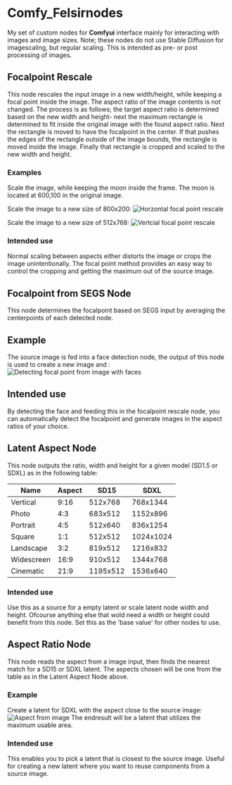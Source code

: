 # Comfy_Felsirnodes

My set of custom nodes for **Comfyui** interface mainly for interacting with images and image sizes.
Note; these nodes do not use Stable Diffusion for imagescaling, but regular scaling. This is intended as pre- or post processing of images.

## Focalpoint Rescale
This node rescales the input image in a new width/height, while keeping a focal point inside the image. The aspect ratio of the image contents is not changed. 
The process is as follows; the target aspect ratio is determined based on the new width and height- next the maximum rectangle is determined to fit inside the original image with the found aspect ratio. 
Next the rectangle is moved to have the focalpoint in the center. If that pushes the edges of the rectangle outside of the image bounds, the rectangle is moved inside the image.
Finally that rectangle is cropped and scaled to the new width and height.

### Examples
Scale the image, while keeping the moon inside the frame. The moon is located at 600,100 in the original image.

Scale the image to a new size of 800x200:
![Horzontal focal point rescale](https://github.com/Felsir/Comfy_Felsirnodes/blob/main/examples/focalpoint-horizontal.png)

Scale the image to a new size of 512x768: 
![Vertcial focal point rescale](https://github.com/Felsir/Comfy_Felsirnodes/blob/main/examples/focalpoint-vertical.png)

### Intended use
Normal scaling between aspects either distorts the image or crops the image unintentionally. The focal point method provides an easy way to control the cropping and getting the maximum out of the source image.

## Focalpoint from SEGS Node
This node determines the focalpoint based on SEGS input by averaging the centerpoints of each detected node.

## Example
The source image is fed into a face detection node, the output of this node is used to create a new image and :
![Detecting focal point from image with faces](https://github.com/Felsir/Comfy_Felsirnodes/blob/main/examples/focalpoint-segsaverage.png)

## Intended use
By detecting the face and feeding this in the focalpoint rescale node, you can automatically detect the focalpoint and generate images in the aspect ratios of your choice.

## Latent Aspect Node
This node outputs the ratio, width and height for a given model (SD1.5 or SDXL) as in the following table:

|Name|Aspect|SD15|SDXL|
|-|-|-|-|
|Vertical|9:16|512x768|768x1344|
|Photo|4:3|683x512|1152x896|
|Portrait|4:5|512x640|836x1254|
|Square|1:1|512x512|1024x1024|
|Landscape|3:2|819x512|1216x832|
|Widescreen|16:9|910x512|1344x768|
|Cinematic|21:9|1195x512|1536x640|

### Intended use
Use this as a source for a empty latent or scale latent node width and height. Ofcourse anything else that wold need a width or height could benefit from this node. Set this as the 'base value' for other nodes to use.

## Aspect Ratio Node
This node reads the aspect from a image input, then finds the nearest match for a SD15 or SDXL latent. The aspects chosen will be one from the table as in the Latent Aspect Node above.

### Example
Create a latent for SDXL with the aspect close to the source image:
![Aspect from image](https://github.com/Felsir/Comfy_Felsirnodes/blob/main/examples/aspectrationfromimage.png)
The endresult will be a latent that utilizes the maximum usable area.

### Intended use
This enables you to pick a latent that is closest to the source image. Useful for creating a new latent where you want to reuse components from a source image.








